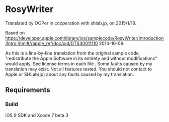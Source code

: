# RosyWriter

Translated by OOPer in cooperation with shlab.jp, on 2015/1/18.

Based on
<https://developer.apple.com/library/ios/samplecode/RosyWriter/Introduction/Intro.html#//apple_ref/doc/uid/DTS40011110>
2014-10-09.

As this is a line-by-line translation from the original sample code, "redistribute the Apple Software in its entirety and without modifications" would apply. See license terms in each file .
Some faults caused by my translation may exist. Not all features tested.
You should not contact to Apple or SHLab(jp) about any faults caused by my translation.

## Requirements

### Build

iOS 9 SDK and Xcode 7 beta 3

